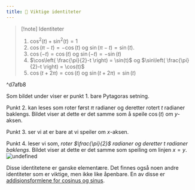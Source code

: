 ```yaml
---
title: 📄 Viktige identiteter
---
```

> [!note] Identiteter
> 1. $\cos^2(t)+\sin^2(t) = 1$
> 2. $\cos(\pi - t) = -\cos(t)$ og $\sin(\pi-t) = \sin(t)$.
> 3. $\cos(-t) = \cos(t)$ og $\sin(-t) = -\sin(t)$
> 4. $\cos\left( \frac{\pi}{2}-t \right) = \sin(t)$ og $\sin\left( \frac{\pi}{2}-t \right) = \cos(t)$
> 5. $\cos(t+2\pi) = \cos(t)$ og $\sin(t+2\pi) = \sin(t)$

^d7afb8

Som bildet under viser er punkt 1. bare Pytagoras setning.

Punkt  2. kan leses som roter først $\pi$ radianer og deretter rotert $t$ radianer baklengs. Bildet viser at dette er det samme som å speile $\cos(t)$ om $y$-aksen.

Punkt 3. ser vi at er bare at vi speiler om $x$-aksen.

Punkt 4. leser vi som, *roter $\frac{\pi}{2}$ radianer og deretter $t$ radianer baklengs*. Bildet viser at dette er det samme som speiling om linjen $x=y$. 
![undefined](Files/shapes%20at%2024-08-22%2012.26.52.svg)

Disse identitetene er ganske elementære. Det finnes også noen andre identiteter som er viktige, men ikke like åpenbare. En av disse er [addisjonsformlene for cosinus og sinus](Kapittel%200%20-%20innledende%20kapittel/P.7.5%20Addisjonsformlene%20for%20cosinus%20og%20sinus.md).